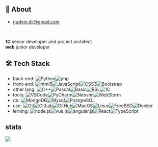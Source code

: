 ## 🚀 About
- gudvin.dll@gmail.com
<br>

**1C** senior developer and project architect <br>
**web** junior developer <br>


## 🛠 Tech Stack
- back-end: ![Python](https://img.shields.io/badge/-Python-yellow?style=flat-circle&logo=python)![php](https://img.shields.io/badge/-php-yellow?style=flat-circle&logo=php)
- front-end: ![html5](https://img.shields.io/badge/-HTML5-green?style=flat-circle&logo=html5)![JavaScript](https://img.shields.io/badge/-JavaScript-green?style=flat-circle&logo=javascript)![CSS3](https://img.shields.io/badge/-CSS3-green?style=flat-circle&logo=CSS3)![Bootstrap](https://img.shields.io/badge/-Bootstrap-green?style=flat-circle&logo=bootstrap)
- other lang: ![C++](https://img.shields.io/badge/-C++-00878F?style=flat-circle&logo=C)![Pascal](https://img.shields.io/badge/-Pascal-00878F?style=flat-circle&logo=pascal)![Basic](https://img.shields.io/badge/-Basic-00878F?style=flat-circle&logo=Basic)![BSL](https://img.shields.io/badge/-BSL-00878F?style=flat-circle&logo=1C)![1C](https://img.shields.io/badge/-1C-00878F?style=flat-circle&logo=1C)
- tools: ![VSCode](https://img.shields.io/badge/-VSCode-blue?style=flat-circle&logo=VisualStudioCode)![PyCharm](https://img.shields.io/badge/-PyCharm-blue?style=flat-circle&logo=PyCharm)![Neovim](https://img.shields.io/badge/-Nvim-blue?style=flat-circle&logo=neovim)![WebStorm](https://img.shields.io/badge/-WebStorm-blue?style=flat-circle&logo=webstorm)
- db: ![MongoDB](https://img.shields.io/badge/-MongoDB-white?style=flat-circle&logo=mongodb)![Mysql](https://img.shields.io/badge/-Mysql-white?style=flat-circle&logo=mysql)![PostgreSQL](https://img.shields.io/badge/-PostgreSQL-white?style=flat-circle&logo=PostgreSQL)
- use: ![Git](https://img.shields.io/badge/-Git-black?style=flat-circle&logo=git)![GitLab](https://img.shields.io/badge/-GitLab-black?style=flat-circle&logo=GitLab)![GitHub](https://img.shields.io/badge/-GitHub-black?style=flat-circle&logo=GitHub)![MacOS](https://img.shields.io/badge/-MacOS-black?style=flat-circle&logo=apple)![Linux](https://img.shields.io/badge/-Linux-black?style=flat-circle&logo=Linux)![FreeBSD](https://img.shields.io/badge/-FreeBSD-black?style=flat-circle&logo=freebsd)![Docker](https://img.shields.io/badge/-Docker-black?style=flat-circle&logo=Docker)
- lerning: ![node.js](https://img.shields.io/badge/-Node.js-gray?style=flat-circle&logo=node.js)![vue.js](https://img.shields.io/badge/-Vue.js-gray?style=flat-circle&logo=vue.js)![angular.js](https://img.shields.io/badge/-Angular-gray?style=flat-circle&logo=angular)![React](https://img.shields.io/badge/-React-gray?style=flat-circle&logo=React)![TypeScript](https://img.shields.io/badge/-TypeScript-gray?style=flat-circle&logo=TypeScript)

## stats
![](http://github-profile-summary-cards.vercel.app/api/cards/profile-details?username=gudvindll&theme=darcula)
